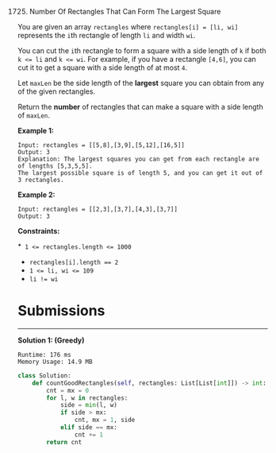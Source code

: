 1725. Number Of Rectangles That Can Form The Largest Square

You are given an array `rectangles` where `rectangles[i] = [li, wi] `represents the `i`th rectangle of length `li` and width `wi`.

You can cut the `i`th rectangle to form a square with a side length of `k` if both `k <= li` and `k <= wi`. For example, if you have a rectangle `[4,6]`, you can cut it to get a square with a side length of at most `4`.

Let `maxLen` be the side length of the **largest** square you can obtain from any of the given rectangles.

Return the **number** of rectangles that can make a square with a side length of `maxLen`.

 

**Example 1:**
```
Input: rectangles = [[5,8],[3,9],[5,12],[16,5]]
Output: 3
Explanation: The largest squares you can get from each rectangle are of lengths [5,3,5,5].
The largest possible square is of length 5, and you can get it out of 3 rectangles.
```

**Example 2:**
```
Input: rectangles = [[2,3],[3,7],[4,3],[3,7]]
Output: 3
```

**Constraints:**

*` 1 <= rectangles.length <= 1000`
* `rectangles[i].length == 2`
* `1 <= li, wi <= 109`
* `li != wi`

# Submissions
---
**Solution 1: (Greedy)**
```
Runtime: 176 ms
Memory Usage: 14.9 MB
```
```python
class Solution:
    def countGoodRectangles(self, rectangles: List[List[int]]) -> int:
        cnt = mx = 0
        for l, w in rectangles:
            side = min(l, w)
            if side > mx:
                cnt, mx = 1, side
            elif side == mx:
                cnt += 1
        return cnt
```